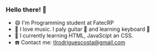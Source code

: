### Hello there! 👋


- 😄 I'm Programming student at FatecRP
- 🎼 I love music. I paly guitar 🎸 and learning keyboard 🎹
- 🏹 I currently learning HTML, JavaScipt an CSS.
- ☎️ Contact me: tlrodriguescosta@gmail.com
